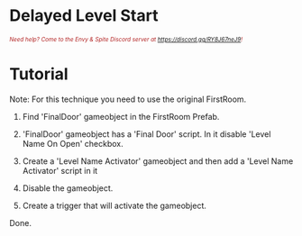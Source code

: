 # Delayed Level Start
<i><span style="color:FireBrick; font-size:10px;">Need help? Come to the Envy & Spite Discord server at <a href="https://discord.gg/RY8J67neJ9">https://discord.gg/RY8J67neJ9</a>!</span></i>

# Tutorial

Note: For this technique you need to use the original FirstRoom.

1. Find 'FinalDoor' gameobject in the FirstRoom Prefab.

2. 'FinalDoor' gameobject has a 'Final Door' script. In it disable 'Level Name On Open' checkbox.

3. Create a 'Level Name Activator' gameobject and then add a 'Level Name Activator' script in it

4. Disable the gameobject.

5. Create a trigger that will activate the gameobject.

Done.
